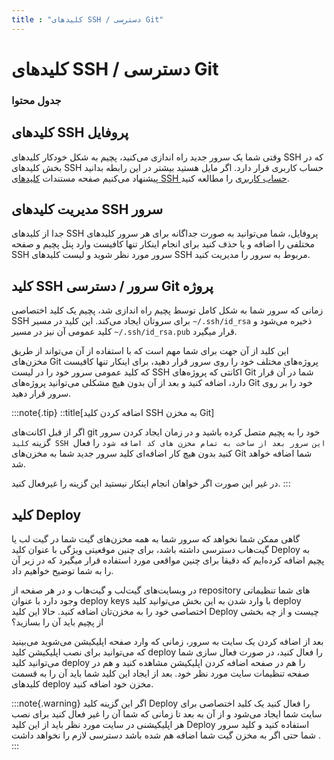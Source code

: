 ```yaml
---
title : "کلیدهای SSH / دسترسی Git"
---
```


# کلیدهای SSH / دسترسی Git

### جدول محتوا

## کلیدهای SSH پروفایل

وقتی شما یک سرور جدید راه اندازی می‌کنید، پچیم به شکل خودکار کلید‌های SSH که در بخش کلیدهای SSH حساب کاربری قرار دارد. اگر مایل هستید بیشتر در این رابطه بدانید پیشنهاد می‌کنیم صفحه مستندات [کلید‌های SSH حساب کاربری](/accounts/ssh#معرفی) را مطالعه کنید.

## مدیریت کلیدهای SSH سرور 
<div id="20343382448"><script type="text/JavaScript" src="https://www.aparat.com/embed/JUXPT?data[rnddiv]=20343382448&data[responsive]=yes"></script></div>

جدا از کلید‌های SSH پروفایل، شما می‌توانید به صورت جداگانه برای هر سرور کلید‌های مختلفی را اضافه و یا حذف کنید برای انجام اینکار تنها کافیست وارد پنل پچیم و صفحه SSH سرور مورد نظر شوید و لیست کلید‌های SSH مربوط به سرور را مدیریت کنید.

## کلید SSH سرور / دسترسی Git پروژه

زمانی که سرور شما به شکل کامل توسط پچیم راه اندازی شد، پچیم یک کلید اختصاصی SSH برای سروتان ایجاد می‌کند. این کلید در مسیر `~/.ssh/id_rsa` ذخیره می‌شود و کلید عمومی آن نیز در مسیر `~/.ssh/id_rsa.pub` قرار میگیرد. 

این کلید از آن جهت برای شما مهم است که با استفاده از آن می‌تواند از طریق مخزن‌های Git پروژه‌های مختلف خود را روی سرور قرار دهید، برای اینکار تنها کافیست که کلید عمومی سرور خود را در لیست SSH اکانتی که پروژه‌های Git شما در آن قرار دارد، اضافه کنید و بعد از آن بدون هیچ مشکلی می‌توانید پروژه‌های Git خود را بر روی سرور قرار دهید.

:::note{.tip}
::title[اضافه کردن کلید SSH به مخزن Git]

اگر از قبل اکانت‌های git خود را به پچیم متصل کرده باشید و در زمان ایجاد کردن سرور گزینه `کلید SSH این سرور بعد از ساخت به تمام مخزن های کد اضافه شود` را فعال کنید بدون هیچ کار اضافه‌ای کلید سرور جدید شما به مخزن‌های Git شما اضافه خواهد شد. 

در غیر این صورت اگر خواهان انجام اینکار نیستید این گزینه را غیرفعال کنید.
:::
## کلید Deploy

گاهی ممکن شما نخواهد که سرور شما به همه مخزن‌های گیت شما در گیت لب یا گیت‌هاب دسترسی داشته باشد، برای چنین موقعیتی ویژگی با عنوان کلید Deploy به پچیم اضافه کرده‌ایم که دقیقا برای چنین مواقعی مورد استفاده قرار میگیرد که در زیر آن را به شما توضیح خواهیم داد.

در وبسایت‌های گیت‌لب و گیت‌هاب و در هر صفحه از repository های شما تنظیماتی وجود دارد با عنوان deploy keys با وارد شدن به این بخش می‌توانید کلید deploy اختصاصی خود را به مخزن‌تان اضافه کنید. حالا این کلید Deploy چیست و از چه بخشی از پچیم باید آن را بسازید؟

بعد از اضافه کردن یک سایت به سرور، زمانی که وارد صفحه اپلیکیشن می‌شوید می‌بینید که می‌توانید برای نصب اپلیکیشن کلید deploy را فعال کنید، در صورت فعال سازی شما می‌توانید کلید deploy را هم در صفحه اضافه کردن اپلیکیشن مشاهده کنید و هم در صفحه تنظیمات سایت مورد نظر خود. بعد از ایجاد این کلید شما باید آن را به قسمت کلید‌های deploy مخزن خود اضافه کنید.


:::note{.warning}
اگر این گزینه کلید Deploy را فعال کنید یک کلید اختصاصی برای سایت شما ایجاد می‌شود و از آن به بعد تا زمانی که شما آن را غیر فعال کنید برای نصب هر اپلیکیشنی در سایت مورد نظر باید از این کلید Deploy استفاده کنید و کلید سرور شما حتی اگر به مخزن گیت شما اضافه هم شده باشد دسترسی لازم را نخواهد داشت .
:::
